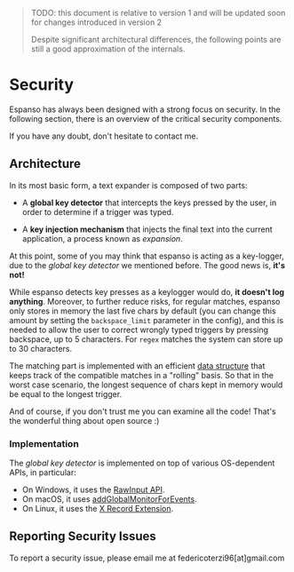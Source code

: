 > TODO: this document is relative to version 1 and will be updated soon for changes introduced in version 2
>
> Despite significant architectural differences, the following points are still a good approximation
> of the internals.

# Security

Espanso has always been designed with a strong focus on security. 
In the following section, there is an overview of the critical security
components.

If you have any doubt, don't hesitate to contact me.

## Architecture

In its most basic form, a text expander is composed of two parts:

* A **global key detector** that intercepts the keys pressed by the user, in order to determine if a trigger was typed.

* A **key injection mechanism** that injects the final text into the current application, a process known as *expansion*.

At this point, some of you may think that espanso is acting as a key-logger, due to the *global key detector* we mentioned before. The good news is, **it's not!**

While espanso detects key presses as a keylogger would do, **it doesn't log anything**. Moreover, to further reduce risks, for regular matches, espanso only stores in memory the last five chars by default (you can change this amount by setting the `backspace_limit` parameter in the config), and this is needed to allow the user to correct wrongly typed triggers by pressing backspace, up to 5 characters. For `regex` matches the system can store up to 30 characters.

The matching part is implemented with an efficient [data structure](https://github.com/espanso/espanso/blob/master/src/matcher/scrolling.rs) 
that keeps track of the compatible matches in a "rolling" basis. So that in the worst case scenario,
the longest sequence of chars kept in memory would be equal to the longest trigger.

And of course, if you don't trust me you can examine all the code! That's
the wonderful thing about open source :)

### Implementation

The *global key detector* is implemented on top of various OS-dependent APIs, in particular:

* On Windows, it uses the [RawInput API](https://docs.microsoft.com/en-us/windows/win32/inputdev/raw-input).
* On macOS, it uses [addGlobalMonitorForEvents](https://developer.apple.com/documentation/appkit/nsevent/1535472-addglobalmonitorforevents).
* On Linux, it uses the [X Record Extension](https://www.x.org/releases/X11R7.6/doc/libXtst/recordlib.html).

## Reporting Security Issues

To report a security issue, please email me at federicoterzi96[at]gmail.com
